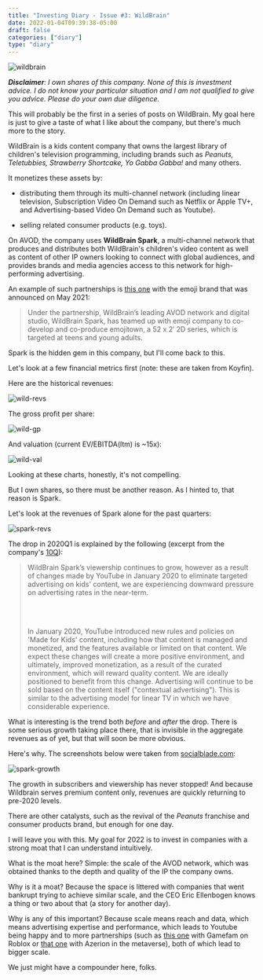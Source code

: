 ```yaml
---
title: "Investing Diary - Issue #3: WildBrain"
date: 2022-01-04T09:39:38-05:00
draft: false
categories: ["diary"]
type: "diary"
---
```


![wildbrain](/images/wildbrain.jpg)

_**Disclaimer**: I own shares of this company. None of this is investment advice. I do not know your particular situation and I am not qualified to give you advice. Please do your own due diligence._

This will probably be the first in a series of posts on WildBrain. My goal here is just to give a taste of what I like about the company, but there's much more to the story.

WildBrain is a kids content company that owns the largest library of children's television programming, including brands such as _Peanuts, Teletubbies, Strawberry Shortcake, Yo Gabba Gabba!_ and many others.  

It monetizes these assets by:

- distributing them through its multi-channel network (including linear television, Subscription Video On Demand such as Netflix or Apple TV+, and Advertising-based Video On Demand such as Youtube).

- selling related consumer products (e.g. toys).

On AVOD, the company uses **WildBrain Spark**, a multi-channel network that produces and distributes both WildBrain's children's video content as well as content of other IP owners looking to connect with global audiences, and provides brands and media agencies access to this network for high-performing advertising. 

An example of such partnerships is [this one](https://www.animationmagazine.net/tv/clip-emoji-brand-wildbrain-launch-new-ip-emojitown/) with the emoji brand that was announced on May 2021:

<blockquote>

Under the partnership, WildBrain’s leading AVOD network and digital studio, WildBrain Spark, has teamed up with emoji company to co-develop and co-produce emojitown, a 52 x 2′ 2D series, which is targeted at teens and young adults.

</blockquote>

Spark is the hidden gem in this company, but I'll come back to this.

Let's look at a few financial metrics first (note: these are taken from Koyfin).

Here are the historical revenues:

![wild-revs](/images/wild-revs.png)

The gross profit per share:

![wild-gp](/images/wild-gp.png)

And valuation (current EV/EBITDA(ltm) is ~15x):

![wild-val](/images/wild-val.png)

Looking at these charts, honestly, it's not compelling.

But I own shares, so there must be another reason. As I hinted to, that reason is Spark.

Let's look at the revenues of Spark alone for the past quarters:

![spark-revs](/images/spark-revs.png)

The drop in 2020Q1 is explained by the following (excerpt from the company's [10Q](https://filecache.investorroom.com/mr5ircnw_wildbrain/141/WildBrain-Q3-2020-MDA-FINAL.pdf)):

<blockquote>

WildBrain Spark’s viewership continues to grow, however as a result of changes made by YouTube in January 2020 to eliminate targeted advertising on kids' content, we are experiencing downward pressure on advertising rates in the near-term.

<br/>
<br/>

In January 2020, YouTube introduced new rules and policies on 'Made for Kids' content, including how that content is managed and monetized, and the features available or limited on that content. We expect these changes will create a more positive environment, and ultimately, improved monetization, as a result of the curated environment, which will reward quality content. We are ideally positioned to benefit from this change. Advertising will continue to be sold based on the content itself ("contextual advertising"). This is similar to the advertising model for linear TV in which we have considerable experience.

</blockquote>

What is interesting is the trend both _before_ and _after_ the drop. There is some serious growth taking place there, that is invisible in the aggregate revenues as of yet, but that will soon be more obvious.

Here's why. The screenshots below were taken from [socialblade.com](https://socialblade.com/youtube/c/wildbraintv/monthly):

![spark-growth](/images/spark-growth.png)

The growth in subscribers and viewership has never stopped! And because Wildbrain serves premium content only, revenues are quickly returning to pre-2020 levels.

There are other catalysts, such as the revival of the _Peanuts_ franchise and consumer products brand, but enough for one day.

I will leave you with this. My goal for 2022 is to invest in companies with a strong moat that I can understand intuitively.

What is the moat here? Simple: the scale of the AVOD network, which was obtained thanks to the depth and quality of the IP the company owns.

Why is it a moat? Because the space is littered with companies that went bankrupt trying to achieve similar scale, and the CEO Eric Ellenbogen knows a thing or two about that (a story for another day).

Why is any of this important? Because scale means reach and data, which means advertising expertise and performance, which leads to Youtube being happy and to more partnerships (such as [this one](https://www.wildbrain.com/newsreleases/wildbrain-spark-expands-from-youtube-to-the-metaverse-becoming-the-exclusive-advertising-partner-for-leading-roblox-publisher-gamefam/) with Gamefam on Roblox or [that one](https://www.thefancarpet.com/movie_news/digital-entertainment-platform-azerion-welcomes-wildbrains-teletubbies-into-the-habbo-and-hotel-hideaway-metaverses/) with Azerion in the metaverse), both of which lead to bigger scale. 

We just might have a compounder here, folks.




